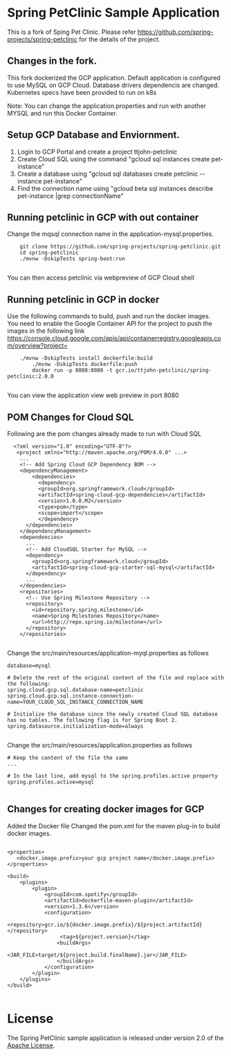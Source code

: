 # Spring PetClinic Sample Application
This is a fork of Sping Pet Clinic. 
Please refer https://github.com/spring-projects/spring-petclinic for the details of the project.

## Changes in the fork. 
   This fork dockerized the GCP application. 
   Default application is configured to use MySQL on GCP Cloud. Database drivers dependencis are changed.
   Kubernetes specs have been provided to run on k8s
   
   Note: You can change the application.properties and run with another MYSQL and run this Docker Container.
 
## Setup GCP Database and Enviornment.

1) Login to GCP Portal and create a project ttjohn-petclinic
2) Create Cloud SQL using the command "gcloud sql instances create pet-instance"
3) Create a database using "gcloud sql databases create petclinic --instance pet-instance"
4) Find the connection name using "gcloud beta sql instances describe pet-instance |grep connectionName"

## Running petclinic in GCP with out container
Change the mqsql connection name in the application-mysql.properties.
```
	git clone https://github.com/spring-projects/spring-petclinic.git
	cd spring-petclinic
	./mvnw -DskipTests spring-boot:run
 
```
You can then access petclinic via webpreview of GCP Cloud shell

## Running petclinic in GCP in docker

Use the following commands to build, push and run the docker images.  
You need to enable the Google Container API for the project to push the images in the following link
https://console.cloud.google.com/apis/api/containerregistry.googleapis.com/overview?project=<your-project-id>

```
	./mvnw -DskipTests install dockerfile:build
        ./mvnw -DskipTests dockerfile:push
        docker run -p 8080:8080 -t gcr.io/ttjohn-petclinic/spring-petclinic:2.0.0
 
```
You can view the application view web preview in port 8080

## POM Changes for Cloud SQL

Following are the pom changes already made to run with Cloud SQL

```
  <?xml version="1.0" encoding="UTF-8"?>
   <project xmlns="http://maven.apache.org/POM/4.0.0" ...>
    ...
    <!-- Add Spring Cloud GCP Dependency BOM -->
    <dependencyManagement>
        <dependencies>
          <dependency>
          <groupId>org.springframework.cloud</groupId>
          <artifactId>spring-cloud-gcp-dependencies</artifactId>
          <version>1.0.0.M2</version>
          <type>pom</type>
          <scope>import</scope>
          </dependency>
      </dependencies>
    </dependencyManagement>
    <dependencies>
      ...
      <!-- Add CloudSQL Starter for MySQL -->
      <dependency>
        <groupId>org.springframework.cloud</groupId>
        <artifactId>spring-cloud-gcp-starter-sql-mysql</artifactId>
      </dependency>
      ...
    </dependencies>
    <repositories>
      <!-- Use Spring Milestone Repository -->
      <repository>
        <id>repository.spring.milestone</id>
        <name>Spring Milestones Repository</name>
        <url>http://repo.spring.io/milestone</url>
      </repository>
    </repositories>
 
```
Change the src/main/resources/application-myql.properties as follows 

```
database=mysql

# Delete the rest of the original content of the file and replace with the following:
spring.cloud.gcp.sql.database-name=petclinic
spring.cloud.gcp.sql.instance-connection-name=YOUR_CLOUD_SQL_INSTANCE_CONNECTION_NAME

# Initialize the database since the newly created Cloud SQL database has no tables. The following flag is for Spring Boot 2.
spring.datasource.initialization-mode=always
 
```
Change the src/main/resources/application.properties as follows 

```
# Keep the content of the file the same
...

# In the last line, add mysql to the spring.profiles.active property
spring.profiles.active=mysql
 
```

## Changes for creating docker images for GCP

Added the Docker file
Changed the pom.xml for the maven plug-in to build docker images.
```
	
<properties>
   <docker.image.prefix>your gcp project name</docker.image.prefix>
</properties>

<build>
    <plugins>
        <plugin>
            <groupId>com.spotify</groupId>
            <artifactId>dockerfile-maven-plugin</artifactId>
            <version>1.3.6</version>
            <configuration>
                <repository>gcr.io/${docker.image.prefix}/${project.artifactId}</repository>
                 <tag>${project.version}</tag>
                <buildArgs>
                    <JAR_FILE>target/${project.build.finalName}.jar</JAR_FILE>
                </buildArgs>
            </configuration>
        </plugin>
    </plugins>
</build>
 
```


# License

The Spring PetClinic sample application is released under version 2.0 of the [Apache License](http://www.apache.org/licenses/LICENSE-2.0).

[spring-petclinic]: https://github.com/spring-projects/spring-petclinic
[spring-framework-petclinic]: https://github.com/spring-petclinic/spring-framework-petclinic
[spring-petclinic-angularjs]: https://github.com/spring-petclinic/spring-petclinic-angularjs 
[javaconfig branch]: https://github.com/spring-petclinic/spring-framework-petclinic/tree/javaconfig
[spring-petclinic-angular]: https://github.com/spring-petclinic/spring-petclinic-angular
[spring-petclinic-microservices]: https://github.com/spring-petclinic/spring-petclinic-microservices
[spring-petclinic-reactjs]: https://github.com/spring-petclinic/spring-petclinic-reactjs
[spring-petclinic-graphql]: https://github.com/spring-petclinic/spring-petclinic-graphql
[spring-petclinic-kotlin]: https://github.com/spring-petclinic/spring-petclinic-kotlin
[spring-petclinic-rest]: https://github.com/spring-petclinic/spring-petclinic-rest
